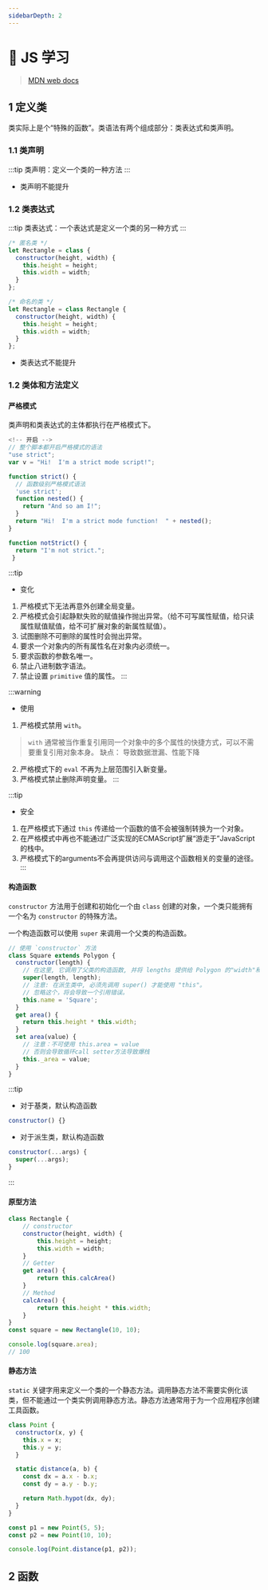 ```yaml
---
sidebarDepth: 2
---
```


# 🍭 JS 学习
> [MDN web docs](https://developer.mozilla.org/zh-CN/docs/Web/JavaScript/Reference/Classes)
## 1 定义类
类实际上是个“特殊的函数”。类语法有两个组成部分：类表达式和类声明。
### 1.1 类声明
:::tip
类声明：定义一个类的一种方法
:::

- 类声明不能提升
### 1.2 类表达式
:::tip
类表达式：一个表达式是定义一个类的另一种方式
:::

```js
/* 匿名类 */ 
let Rectangle = class {
  constructor(height, width) {
    this.height = height;
    this.width = width;
  }
};

/* 命名的类 */ 
let Rectangle = class Rectangle {
  constructor(height, width) {
    this.height = height;
    this.width = width;
  }
};
```
- 类表达式不能提升
### 1.2 类体和方法定义
#### 严格模式
类声明和类表达式的主体都执行在严格模式下。

```js
<!-- 开启 -->
// 整个脚本都开启严格模式的语法
"use strict";
var v = "Hi!  I'm a strict mode script!";
```

```js
function strict() {
  // 函数级别严格模式语法
  'use strict';
  function nested() { 
    return "And so am I!"; 
  }
  return "Hi!  I'm a strict mode function!  " + nested();
}

function notStrict() { 
  return "I'm not strict."; 
 }
```

:::tip
- 变化
1. 严格模式下无法再意外创建全局变量。
2. 严格模式会引起静默失败的赋值操作抛出异常。（给不可写属性赋值，给只读属性赋值赋值，给不可扩展对象的新属性赋值）。
3. 试图删除不可删除的属性时会抛出异常。
4. 要求一个对象内的所有属性名在对象内必须统一。
5. 要求函数的参数名唯一。
6. 禁止八进制数字语法。
7. 禁止设置 `primitive` 值的属性。
:::

:::warning
- 使用
1. 严格模式禁用 `with`。
> `with` 通常被当作重复引用同一个对象中的多个属性的快捷方式，可以不需要重复引用对象本身。
> 缺点：
> 导致数据泄漏、性能下降
2. 严格模式下的 `eval` 不再为上层范围引入新变量。
3. 严格模式禁止删除声明变量。
:::

:::tip
- 安全
1. 在严格模式下通过 `this` 传递给一个函数的值不会被强制转换为一个对象。
2. 在严格模式中再也不能通过广泛实现的ECMAScript扩展“游走于”JavaScript的栈中。
3. 严格模式下的arguments不会再提供访问与调用这个函数相关的变量的途径。
:::
#### 构造函数
`constructor` 方法用于创建和初始化一个由 `class` 创建的对象，一个类只能拥有一个名为 `constructor` 的特殊方法。

一个构造函数可以使用 `super` 来调用一个父类的构造函数。

```js
// 使用 `constructor` 方法
class Square extends Polygon {
  constructor(length) {
    // 在这里, 它调用了父类的构造函数, 并将 lengths 提供给 Polygon 的"width"和"height"
    super(length, length);
    // 注意: 在派生类中, 必须先调用 super() 才能使用 "this"。
    // 忽略这个，将会导致一个引用错误。
    this.name = 'Square';
  }
  get area() {
    return this.height * this.width;
  }
  set area(value) {
    // 注意：不可使用 this.area = value
    // 否则会导致循环call setter方法导致爆栈
    this._area = value;
  }
}
```

:::tip
- 对于基类，默认构造函数
```js
constructor() {}
```

- 对于派生类，默认构造函数
```js
constructor(...args) {
  super(...args);
}
```
:::
#### 原型方法
```js
class Rectangle {
    // constructor
    constructor(height, width) {
        this.height = height;
        this.width = width;
    }
    // Getter
    get area() {
        return this.calcArea()
    }
    // Method
    calcArea() {
        return this.height * this.width;
    }
}
const square = new Rectangle(10, 10);

console.log(square.area);
// 100
```
#### 静态方法
`static` 关键字用来定义一个类的一个静态方法。调用静态方法不需要实例化该类，但不能通过一个类实例调用静态方法。静态方法通常用于为一个应用程序创建工具函数。

```js
class Point {
  constructor(x, y) {
    this.x = x;
    this.y = y;
  }

  static distance(a, b) {
    const dx = a.x - b.x;
    const dy = a.y - b.y;

    return Math.hypot(dx, dy);
  }
}

const p1 = new Point(5, 5);
const p2 = new Point(10, 10);

console.log(Point.distance(p1, p2));
```
## 2 函数